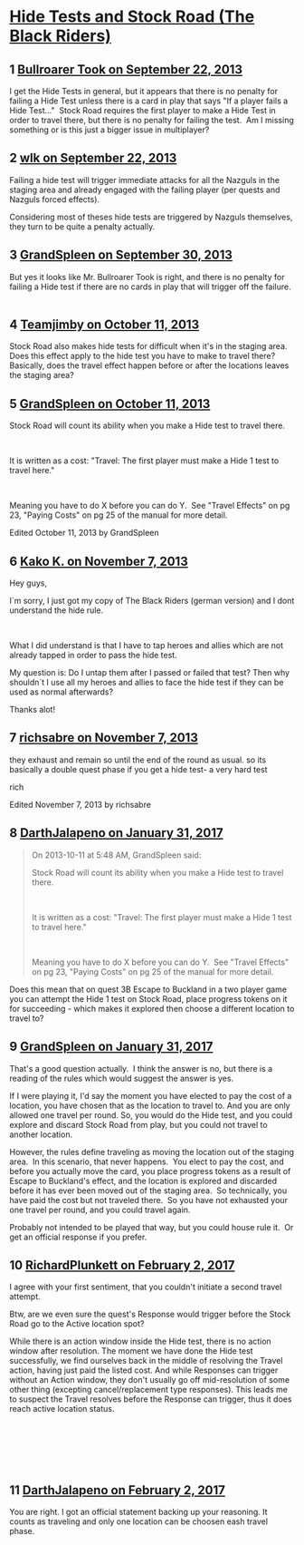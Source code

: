 # [Hide Tests and Stock Road (The Black Riders)](https://community.fantasyflightgames.com/topic/90805-hide-tests-and-stock-road-the-black-riders/)

## 1 [Bullroarer Took on September 22, 2013](https://community.fantasyflightgames.com/topic/90805-hide-tests-and-stock-road-the-black-riders/?do=findComment&comment=872275)

I get the Hide Tests in general, but it appears that there is no penalty for failing a Hide Test unless there is a card in play that says "If a player fails a Hide Test..."  Stock Road requires the first player to make a Hide Test in order to travel there, but there is no penalty for failing the test.  Am I missing something or is this just a bigger issue in multiplayer?

## 2 [wlk on September 22, 2013](https://community.fantasyflightgames.com/topic/90805-hide-tests-and-stock-road-the-black-riders/?do=findComment&comment=872488)

Failing a hide test will trigger immediate attacks for all the Nazguls in the staging area and already engaged with the failing player (per quests and Nazguls forced effects).

Considering most of theses hide tests are triggered by Nazguls themselves, they turn to be quite a penalty actually.

## 3 [GrandSpleen on September 30, 2013](https://community.fantasyflightgames.com/topic/90805-hide-tests-and-stock-road-the-black-riders/?do=findComment&comment=877984)

But yes it looks like Mr. Bullroarer Took is right, and there is no penalty for failing a Hide test if there are no cards in play that will trigger off the failure.  

## 4 [Teamjimby on October 11, 2013](https://community.fantasyflightgames.com/topic/90805-hide-tests-and-stock-road-the-black-riders/?do=findComment&comment=886256)

Stock Road also makes hide tests for difficult when it's in the staging area.  Does this effect apply to the hide test you have to make to travel there?  Basically, does the travel effect happen before or after the locations leaves the staging area?

## 5 [GrandSpleen on October 11, 2013](https://community.fantasyflightgames.com/topic/90805-hide-tests-and-stock-road-the-black-riders/?do=findComment&comment=886326)

Stock Road will count its ability when you make a Hide test to travel there.

 

It is written as a cost: "Travel: The first player must make a Hide 1 test to travel here."

 

Meaning you have to do X before you can do Y.  See "Travel Effects" on pg 23, "Paying Costs" on pg 25 of the manual for more detail.

Edited October 11, 2013 by GrandSpleen

## 6 [Kako K. on November 7, 2013](https://community.fantasyflightgames.com/topic/90805-hide-tests-and-stock-road-the-black-riders/?do=findComment&comment=904425)

Hey guys,

I´m sorry, I just got my copy of The Black Riders (german version) and I dont understand the hide rule.

 

What I did understand is that I have to tap heroes and allies which are not already tapped in order to pass the hide test.

My question is: Do I untap them after I passed or failed that test? Then why shouldn´t I use all my heroes and allies to face the hide test if they can be used as normal afterwards?

Thanks alot!

## 7 [richsabre on November 7, 2013](https://community.fantasyflightgames.com/topic/90805-hide-tests-and-stock-road-the-black-riders/?do=findComment&comment=904473)

they exhaust and remain so until the end of the round as usual. so its basically a double quest phase if you get a hide test- a very hard test

rich

Edited November 7, 2013 by richsabre

## 8 [DarthJalapeno on January 31, 2017](https://community.fantasyflightgames.com/topic/90805-hide-tests-and-stock-road-the-black-riders/?do=findComment&comment=2618898)

> On 2013-10-11 at 5:48 AM, GrandSpleen said:
> 
> Stock Road will count its ability when you make a Hide test to travel there.
> 
>  
> 
> It is written as a cost: "Travel: The first player must make a Hide 1 test to travel here."
> 
>  
> 
> Meaning you have to do X before you can do Y.  See "Travel Effects" on pg 23, "Paying Costs" on pg 25 of the manual for more detail.

Does this mean that on quest 3B Escape to Buckland in a two player game you can attempt the Hide 1 test on Stock Road, place progress tokens on it for succeeding - which makes it explored then choose a different location to travel to?

## 9 [GrandSpleen on January 31, 2017](https://community.fantasyflightgames.com/topic/90805-hide-tests-and-stock-road-the-black-riders/?do=findComment&comment=2618966)

That's a good question actually.  I think the answer is no, but there is a reading of the rules which would suggest the answer is yes.

If I were playing it, I'd say the moment you have elected to pay the cost of a location, you have chosen that as the location to travel to. And you are only allowed one travel per round. So, you would do the Hide test, and you could explore and discard Stock Road from play, but you could not travel to another location.

However, the rules define traveling as moving the location out of the staging area.  In this scenario, that never happens.  You elect to pay the cost, and before you actually move the card, you place progress tokens as a result of Escape to Buckland's effect, and the location is explored and discarded before it has ever been moved out of the staging area.  So technically, you have paid the cost but not traveled there.  So you have not exhausted your one travel per round, and you could travel again.  

Probably not intended to be played that way, but you could house rule it.  Or get an official response if you prefer.

## 10 [RichardPlunkett on February 2, 2017](https://community.fantasyflightgames.com/topic/90805-hide-tests-and-stock-road-the-black-riders/?do=findComment&comment=2621257)

I agree with your first sentiment, that you couldn't initiate a second travel attempt.

Btw, are we even sure the quest's Response would trigger before the Stock Road go to the Active location spot?

While there is an action window inside the Hide test, there is no action window after resolution. The moment we have done the Hide test successfully, we find ourselves back in the middle of resolving the Travel action, having just paid the listed cost. And while Responses can trigger without an Action window, they don't usually go off mid-resolution of some other thing (excepting cancel/replacement type responses). This leads me to suspect the Travel resolves before the Response can trigger, thus it does reach active location status.

 

 

 

## 11 [DarthJalapeno on February 2, 2017](https://community.fantasyflightgames.com/topic/90805-hide-tests-and-stock-road-the-black-riders/?do=findComment&comment=2622450)

You are right. I got an official statement backing up your reasoning. It counts as traveling and only one location can be choosen eash travel phase.

